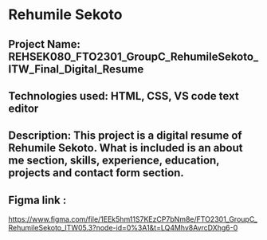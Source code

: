# Rehumile Sekoto
## Project Name: REHSEK080_FTO2301_GroupC_RehumileSekoto_ITW_Final_Digital_Resume
## Technologies used: HTML, CSS, VS code text editor
## Description: This project is a digital resume of Rehumile Sekoto. What is included is an about me section, skills, experience, education, projects and contact form section.
## Figma link :
https://www.figma.com/file/1EEk5hm11S7KEzCP7bNm8e/FTO2301_GroupC_RehumileSekoto_ITW05.3?node-id=0%3A1&t=LQ4Mhv8AvrcDXhg6-0
